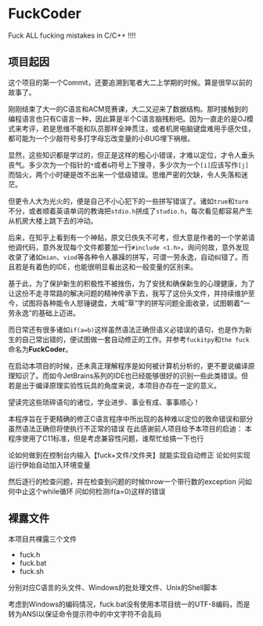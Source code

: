 # FuckCoder
Fuck ALL fucking mistakes in C/C++ !!!!

## 项目起因

这个项目的第一个Commit，还要追溯到笔者大二上学期的时候。算是很早以前的故事了。

刚刚结束了大一的C语言和ACM竞赛课，大二又迎来了数据结构。那时接触到的编程语言也只有C语言一种，因此算是半个C语言脑残粉吧。因为一直走的是OJ模式来考评，若是思维不能和队员那样全神贯注，或者机房电脑键盘难用手感欠佳，都可能为一个少敲符号多打字母忘改变量的小BUG埋下祸根。

显然，这些知识都是学过的，但正是这样的粗心小错误，才难以定位，才令人垂头丧气。多少次为一个指针的```*```或者```&```符号上下搜寻，多少次为一个```[i]```应该写作```[j]```而恼火，两个小时硬是改不出来一个低级错误。思维严密的欠缺，令人失落和迷茫。

但更令人大为光火的，便是自己不小心犯下的一些拼写错误了。诸如```true```和```ture```不分，或者顺着英语单词的教诲把```stdio.h```拼成了```studio.h```，每次看见都容易产生从机房大楼上跳下去的冲动。

后来，在知乎上看到有一个神贴，原文已佚失不可考，但大意是作者的一个学弟请他调代码，意外发现每个文件都要加一行```#include <1.h>```，询问何故，意外发现收录了诸如```mian```、```viod```等各种令人暴躁的拼写，可谓一劳永逸，自动纠错了。而且若是有着色的IDE，也能很明显看出这和一般变量的区别来。

基于此，为了保护新生的积极性不被挫伤，为了安抚和确保新生的心理健康，为了让这份不走寻常路的解决问题的精神传承下去，我写了这份头文件，并持续维护至今，试图将各种能令人怒锤键盘，大喊“草”字的拼写问题全面收录，试图朝着“一劳永逸”的基础上迈进。

而日常还有很多诸如```if(a=b)```这样虽然语法正确但语义必错误的语句，也是作为新生的自己常出错的，便试图做一套自动修正的工作。并参考```fuckitpy```和```the fuck```命名为**FuckCoder**。

在启动本项目的时候，还未真正理解程序是如何被计算机分析的，更不要说编译原理知识了。而如今JetBrains系列的IDE也已经能够很好的识别一些此类错误。但若是出于编译原理实验性玩具的角度来说，本项目亦存在一定的意义。

望读完这些琐碎语句的诸位，学业进步、事业有成、事事顺心！

本程序旨在于更精确的修正C语言程序中所出现的各种难以定位的致命错误和部分虽然语法正确但将使执行不正常的错误
在此感谢前人项目给予本项目的启迪：
本程序使用了C11标准，但是考虑兼容性问题，谁帮忙给搞一下也行
	
论如何做到在控制台内输入【fuck+文件/文件夹】就能实现自动修正
论如何实现运行伊始自动加入环境变量

然后逐行的检查问题，并在检查到问题的时候throw一个带行数的exception
问如何中止这个while循环
问如何检测if(a=0)这样的错误

## 裸露文件

本项目共裸露三个文件

+ fuck.h
+ fuck.bat
+ fuck.sh

分别对应C语言的头文件、Windows的批处理文件、Unix的Shell脚本

考虑到Windows的编码情况，fuck.bat没有使用本项目统一的UTF-8编码，而是转为ANSI以保证命令提示符中的中文字符不会乱码